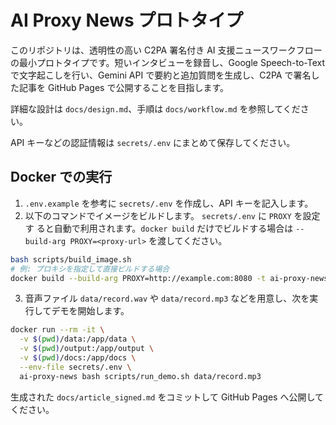 # AI Proxy News プロトタイプ

このリポジトリは、透明性の高い C2PA 署名付き AI 支援ニュースワークフローの最小プロトタイプです。短いインタビューを録音し、Google Speech-to-Text で文字起こしを行い、Gemini API で要約と追加質問を生成し、C2PA で署名した記事を GitHub Pages で公開することを目指します。

詳細な設計は `docs/design.md`、手順は `docs/workflow.md` を参照してください。

API キーなどの認証情報は `secrets/.env` にまとめて保存してください。

## Docker での実行

1. `.env.example` を参考に `secrets/.env` を作成し、API キーを記入します。
2. 以下のコマンドでイメージをビルドします。 `secrets/.env` に `PROXY` を設定す
   ると自動で利用されます。`docker build` だけでビルドする場合は
   `--build-arg PROXY=<proxy-url>` を渡してください。

```bash
bash scripts/build_image.sh
# 例: プロキシを指定して直接ビルドする場合
docker build --build-arg PROXY=http://example.com:8080 -t ai-proxy-news .
```

3. 音声ファイル `data/record.wav` や `data/record.mp3` などを用意し、次を実行してデモを開始します。

```bash
docker run --rm -it \
  -v $(pwd)/data:/app/data \
  -v $(pwd)/output:/app/output \
  -v $(pwd)/docs:/app/docs \
  --env-file secrets/.env \
  ai-proxy-news bash scripts/run_demo.sh data/record.mp3
```

生成された `docs/article_signed.md` をコミットして GitHub Pages へ公開してください。
